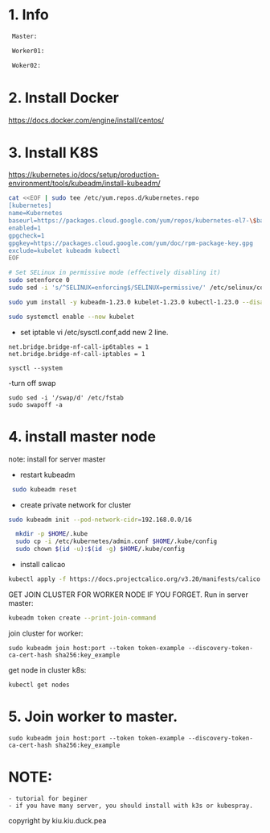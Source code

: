 # 1. Info
```sh
 Master:

 Worker01:

 Woker02:
```
# 2. Install Docker
https://docs.docker.com/engine/install/centos/
# 3. Install K8S
https://kubernetes.io/docs/setup/production-environment/tools/kubeadm/install-kubeadm/


```bash
cat <<EOF | sudo tee /etc/yum.repos.d/kubernetes.repo
[kubernetes]
name=Kubernetes
baseurl=https://packages.cloud.google.com/yum/repos/kubernetes-el7-\$basearch
enabled=1
gpgcheck=1
gpgkey=https://packages.cloud.google.com/yum/doc/rpm-package-key.gpg
exclude=kubelet kubeadm kubectl
EOF

# Set SELinux in permissive mode (effectively disabling it)
sudo setenforce 0
sudo sed -i 's/^SELINUX=enforcing$/SELINUX=permissive/' /etc/selinux/config

sudo yum install -y kubeadm-1.23.0 kubelet-1.23.0 kubectl-1.23.0 --disableexcludes=kubernetes

sudo systemctl enable --now kubelet
```
- set iptable
vi /etc/sysctl.conf,add new 2 line.
```
net.bridge.bridge-nf-call-ip6tables = 1
net.bridge.bridge-nf-call-iptables = 1
```

```
sysctl --system
```
-turn off swap
```
sudo sed -i '/swap/d' /etc/fstab
sudo swapoff -a
```
# 4. install master node
note:  install for server master
- restart kubeadm
``` bash
 sudo kubeadm reset
```
- create private network for cluster
```bash
sudo kubeadm init --pod-network-cidr=192.168.0.0/16
```

```bash
  mkdir -p $HOME/.kube
  sudo cp -i /etc/kubernetes/admin.conf $HOME/.kube/config
  sudo chown $(id -u):$(id -g) $HOME/.kube/config

```
- install calicao
```bash
kubectl apply -f https://docs.projectcalico.org/v3.20/manifests/calico.yaml
```
GET JOIN CLUSTER FOR WORKER NODE IF YOU FORGET. Run in server master:
```BASH
kubeadm token create --print-join-command
```
join cluster for worker:
```
sudo kubeadm join host:port --token token-example --discovery-token-ca-cert-hash sha256:key_example
```
get node in cluster k8s:
```
kubectl get nodes
```
# 5. Join worker to master.
```
sudo kubeadm join host:port --token token-example --discovery-token-ca-cert-hash sha256:key_example
```

# NOTE:
	- tutorial for beginer
	- if you have many server, you should install with k3s or kubespray.
copyright by kiu.kiu.duck.pea
